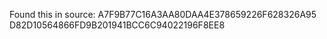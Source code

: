 Found this in source:
	A7F9B77C16A3AA80DAA4E378659226F628326A95
	D82D10564866FD9B201941BCC6C94022196F8EE8 


